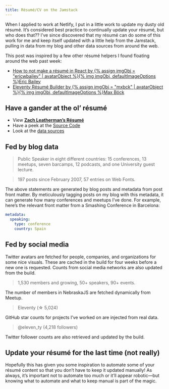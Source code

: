 ```yaml
---
title: Résumé/CV on the Jamstack
---
```

When I applied to work at Netlify, I put in a little work to update my dusty old résumé. It’s considered best practice to continually update your résumé, but who does that?? I’ve since discovered that my résumé can do some of this work for me and keep itself updated with a little help from the Jamstack, pulling in data from my blog and other data sources from around the web.

This post was inspired by a few other résumé helpers I found floating around the web past week:

* [How to not make a résumé in React by {% assign imgObj = "ericwbailey" | avatarObject %}{% img imgObj, defaultImageOptions %}Eric Bailey](https://ericwbailey.design/writing/how-to-not-make-a-resume-in-react.html)
* [Eleventy Résumé Builder by {% assign imgObj = "mxbck" | avatarObject %}{% img imgObj, defaultImageOptions %}Max Böck](https://mxb.dev/blog/eleventy-resume-builder/)

## Have a gander at the ol’ résumé

* View [**Zach Leatherman’s Résumé**](/resume/)
* Have a peek at the [Source Code](https://github.com/zachleat/zachleat.com/blob/b2b538994cd7696839900a22acde3e72daf9f5ab/resume/index.liquid)
* Look at the [data sources](https://github.com/zachleat/zachleat.com/blob/b2b538994cd7696839900a22acde3e72daf9f5ab/resume/index.11tydata.js)

## Fed by blog data

> Public Speaker in eight different countries: 15 conferences, 13 meetups, seven barcamps, 12 podcasts, and one University guest lecture.

> 197 posts since February 2007, 57 entries on Web Fonts.

The above statements are generated by blog posts and metadata from post front matter. By meticulously tagging posts on my blog with this metadata, it can generate how many conferences and meetups I’ve done. For example, here’s the relevant front matter from a Smashing Conference in Barcelona:

```yaml
metadata:
  speaking:
    type: conference
    country: Spain
```

## Fed by social media

Twitter avatars are fetched for people, companies, and organizations for some nice visuals. These are cached in the build for four weeks before a new one is requested. Counts from social media networks are also updated from the build.

> 1,530 members and growing, 50+ speakers, 90+ events.

The number of members in NebraskaJS are fetched dynamically from Meetup.

> Eleventy (☆ 5,024)

GitHub star counts for projects I’ve worked on are injected from real data.

> @eleven_ty (4,218 followers)

Twitter follower counts are also retrieved and updated by the build.

## Update your résumé for the last time (not really)

Hopefully this has given you some inspiration to automate some of your résumé content so that you don’t have to keep it updated manually! As always, it’s important not to automate too much or it’ll appear robotic—but knowing what to automate and what to keep manual is part of the magic.